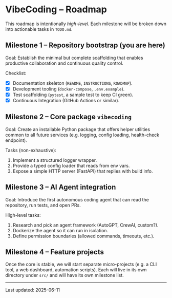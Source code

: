 # VibeCoding – Roadmap

This roadmap is intentionally *high-level*.  Each milestone will be broken down into actionable tasks in `TODO.md`.

## Milestone 1 – Repository bootstrap (you are here)

Goal: Establish the minimal but complete scaffolding that enables productive collaboration and continuous quality control.

Checklist:

* [x] Documentation skeleton (`README`, `INSTRUCTIONS`, `ROADMAP`).
* [x] Development tooling (`docker-compose`, `.env.example`).
* [x] Test scaffolding (`pytest`, a sample test to keep CI green).
* [x] Continuous Integration (GitHub Actions or similar).

## Milestone 2 – Core package `vibecoding`

Goal: Create an installable Python package that offers helper utilities common to all future services (e.g. logging, config loading, health-check endpoint).

Tasks (non-exhaustive):

1. Implement a structured logger wrapper.
2. Provide a typed config loader that reads from env vars.
3. Expose a simple HTTP server (FastAPI) that replies with build info.

## Milestone 3 – AI Agent integration

Goal: Introduce the first autonomous coding agent that can read the repository, run tests, and open PRs.

High-level tasks:

1. Research and pick an agent framework (AutoGPT, CrewAI, custom?).
2. Dockerize the agent so it can run in isolation.
3. Define permission boundaries (allowed commands, timeouts, etc.).

## Milestone 4 – Feature projects

Once the core is stable, we will start separate micro-projects (e.g. a CLI tool, a web dashboard, automation scripts).  Each will live in its own directory under `src/` and will have its own milestone list.

---

Last updated: 2025-06-11
